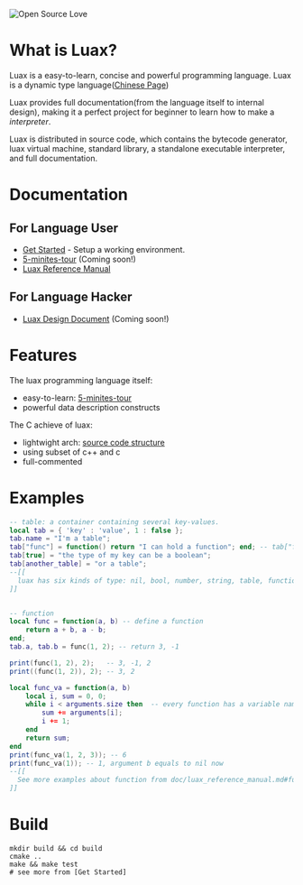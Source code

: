 ![Open Source Love](https://badges.frapsoft.com/os/mit/mit.svg?v=102)

# What is Luax?

 Luax is a easy-to-learn, concise and powerful programming language. Luax is a dynamic type language([Chinese Page](./doc/doc-zh/README.md))

 Luax provides full documentation(from the language itself to internal design), making it a perfect project for beginner to learn how to make a *interpreter*.

 Luax is distributed in source code, which contains the bytecode generator, luax virtual machine, standard library, a standalone executable interpreter, and full documentation.


# Documentation

## For Language User

 + [Get Started](./doc/get-started.md) - Setup a working environment.
 + [5-minites-tour](./doc/5-minites-tour.md) (Coming soon!)
 + [Luax Reference Manual](./doc/luax_reference_manual.md)

## For Language Hacker

 + [Luax Design Document](./doc/luax_design_document.md)  (Coming soon!)


# Features

The luax programming language itself:
 + easy-to-learn: [5-minites-tour](./doc/5-minites-tour.md)
 + powerful data description constructs

The C achieve of luax:
 + lightwight arch: [source code structure](./doc/source_code_structure.md)
 + using subset of c++ and c
 + full-commented


# Examples

```lua
-- table: a container containing several key-values.
local tab = { 'key' : 'value', 1 : false };
tab.name = "I'm a table";
tab["func"] = function() return "I can hold a function"; end; -- tab["func"] equals to tab.func
tab[true] = "the type of my key can be a boolean";
tab[another_table] = "or a table";
--[[
  luax has six kinds of type: nil, bool, number, string, table, function. Table's key-value can be any kind of these types.
]]


-- function
local func = function(a, b) -- define a function
    return a + b, a - b;
end;
tab.a, tab.b = func(1, 2); -- return 3, -1

print(func(1, 2), 2);   -- 3, -1, 2
print((func(1, 2)), 2); -- 3, 2

local func_va = function(a, b)
    local i, sum = 0, 0;
    while i < arguments.size then  -- every function has a variable named arguments
        sum += arguments[i];
        i += 1;
    end
    return sum;
end
print(func_va(1, 2, 3)); -- 6
print(func_va(1)); -- 1, argument b equals to nil now
--[[ 
  See more examples about function from doc/luax_reference_manual.md#function
]]
```


# Build

```shell
mkdir build && cd build
cmake ..
make && make test
# see more from [Get Started]
```
